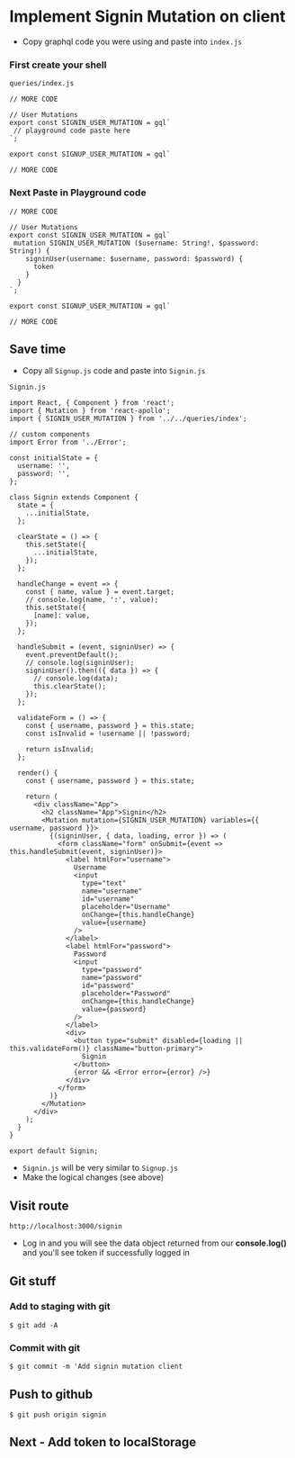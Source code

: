 # Implement Signin Mutation on client
* Copy graphql code you were using and paste into `index.js`

### First create your shell
`queries/index.js`

```
// MORE CODE

// User Mutations
export const SIGNIN_USER_MUTATION = gql`
 // playground code paste here
`;

export const SIGNUP_USER_MUTATION = gql`

// MORE CODE
```

### Next Paste in Playground code

```
// MORE CODE

// User Mutations
export const SIGNIN_USER_MUTATION = gql`
 mutation SIGNIN_USER_MUTATION ($username: String!, $password: String!) {
    signinUser(username: $username, password: $password) {
      token
    }
  }
`;

export const SIGNUP_USER_MUTATION = gql`

// MORE CODE
```

## Save time
* Copy all `Signup.js` code and paste into `Signin.js`

`Signin.js`

```
import React, { Component } from 'react';
import { Mutation } from 'react-apollo';
import { SIGNIN_USER_MUTATION } from '../../queries/index';

// custom components
import Error from '../Error';

const initialState = {
  username: '',
  password: '',
};

class Signin extends Component {
  state = {
    ...initialState,
  };

  clearState = () => {
    this.setState({
      ...initialState,
    });
  };

  handleChange = event => {
    const { name, value } = event.target;
    // console.log(name, ':', value);
    this.setState({
      [name]: value,
    });
  };

  handleSubmit = (event, signinUser) => {
    event.preventDefault();
    // console.log(signinUser);
    signinUser().then(({ data }) => {
      // console.log(data);
      this.clearState();
    });
  };

  validateForm = () => {
    const { username, password } = this.state;
    const isInvalid = !username || !password;

    return isInvalid;
  };

  render() {
    const { username, password } = this.state;

    return (
      <div className="App">
        <h2 className="App">Signin</h2>
        <Mutation mutation={SIGNIN_USER_MUTATION} variables={{ username, password }}>
          {(signinUser, { data, loading, error }) => (
            <form className="form" onSubmit={event => this.handleSubmit(event, signinUser)}>
              <label htmlFor="username">
                Username
                <input
                  type="text"
                  name="username"
                  id="username"
                  placeholder="Username"
                  onChange={this.handleChange}
                  value={username}
                />
              </label>
              <label htmlFor="password">
                Password
                <input
                  type="password"
                  name="password"
                  id="password"
                  placeholder="Password"
                  onChange={this.handleChange}
                  value={password}
                />
              </label>
              <div>
                <button type="submit" disabled={loading || this.validateForm()} className="button-primary">
                  Signin
                </button>
                {error && <Error error={error} />}
              </div>
            </form>
          )}
        </Mutation>
      </div>
    );
  }
}

export default Signin;  
```

* `Signin.js` will be very similar to `Signup.js`
* Make the logical changes (see above)

## Visit route
`http://localhost:3000/signin`

* Log in and you will see the data object returned from our **console.log()** and you'll see token if successfully logged in

## Git stuff

### Add to staging with git
`$ git add -A`

### Commit with git
`$ git commit -m 'Add signin mutation client`

## Push to github
`$ git push origin signin`

## Next - Add token to localStorage




